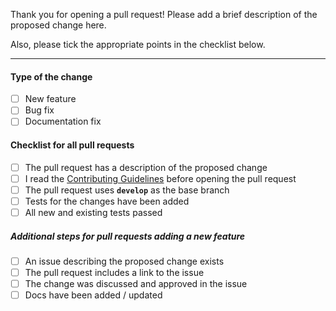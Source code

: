 Thank you for opening a pull request! Please add a brief description of the proposed change here.

Also, please tick the appropriate points in the checklist below.


---

#### Type of the change
- [ ] New feature
- [ ] Bug fix
- [ ] Documentation fix

#### Checklist for all pull requests
- [ ] The pull request has a description of the proposed change
- [ ] I read the [Contributing Guidelines](https://github.com/JetBrains/koog-agents/blob/main/CONTRIBUTING.md) before opening the pull request
- [ ] The pull request uses **`develop`** as the base branch
- [ ] Tests for the changes have been added
- [ ] All new and existing tests passed

##### Additional steps for pull requests adding a new feature
- [ ] An issue describing the proposed change exists
- [ ] The pull request includes a link to the issue
- [ ] The change was discussed and approved in the issue
- [ ] Docs have been added / updated
